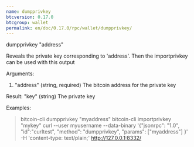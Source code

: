 ```yaml
---
name: dumpprivkey
btcversion: 0.17.0
btcgroup: wallet
permalink: en/doc/0.17.0/rpc/wallet/dumpprivkey/
---
```


dumpprivkey "address"

Reveals the private key corresponding to 'address'.
Then the importprivkey can be used with this output

Arguments:
1. "address"   (string, required) The bitcoin address for the private key

Result:
"key"                (string) The private key

Examples:
> bitcoin-cli dumpprivkey "myaddress"
> bitcoin-cli importprivkey "mykey"
> curl --user myusername --data-binary '{"jsonrpc": "1.0", "id":"curltest", "method": "dumpprivkey", "params": ["myaddress"] }' -H 'content-type: text/plain;' http://127.0.0.1:8332/


